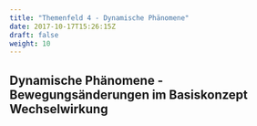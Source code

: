 ```yaml
---
title: "Themenfeld 4 - Dynamische Phänomene"
date: 2017-10-17T15:26:15Z
draft: false
weight: 10
---
```



## Dynamische Phänomene - Bewegungsänderungen im Basiskonzept Wechselwirkung